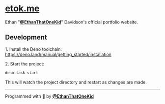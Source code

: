 # [etok.me](https://etok.me/)

Ethan "[**@EthanThatOneKid**](https://etok.codes/)" Davidson's official
portfolio website.

## Development

1\. Install the Deno toolchain:
<https://deno.land/manual/getting_started/installation>

2\. Start the project:

```sh
deno task start
```

This will watch the project directory and restart as changes are made.

---

Programmed with 💖 by [**@EthanThatOneKid**](https://etok.codes/)
